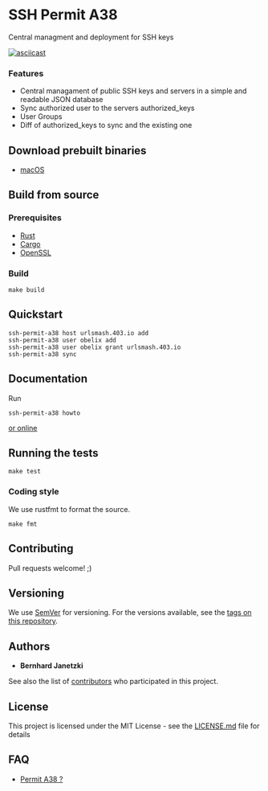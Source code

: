 # SSH Permit A38

Central managment and deployment for SSH keys

[![asciicast](https://asciinema.org/a/6bJAmxhpldwp43pcvC0WRwDqz.png)](https://asciinema.org/a/6bJAmxhpldwp43pcvC0WRwDqz)

### Features

* Central managament of public SSH keys and servers in a simple and readable JSON database  
* Sync authorized user to the servers authorized_keys
* User Groups
* Diff of authorized_keys to sync and the existing one

## Download prebuilt binaries

* [macOS](https://github.com/ierror/ssh-permit-a38/releases/download/untagged-94dd6630270e1c52de39/ssh-permit-a38-v0.0.1-x86_64-apple-darwin.zip)

## Build from source

### Prerequisites

* [Rust](https://www.rust-lang.org/)
* [Cargo](https://doc.rust-lang.org/cargo/)
* [OpenSSL](https://www.openssl.org/)

### Build

```
make build
```

## Quickstart

```
ssh-permit-a38 host urlsmash.403.io add
ssh-permit-a38 user obelix add
ssh-permit-a38 user obelix grant urlsmash.403.io 
ssh-permit-a38 sync
```

## Documentation

Run

```
ssh-permit-a38 howto
```

[or online](https://github.com/ierror/ssh-permit-a38/blob/master/examples/commands.md) 

## Running the tests

```
make test
```

### Coding style

We use rustfmt to format the source.

```
make fmt
```

## Contributing

Pull requests welcome! ;) 

## Versioning

We use [SemVer](http://semver.org/) for versioning. For the versions available, see the [tags on this repository](https://github.com/ierror/ssh-permit-a38/tags). 

## Authors

* **Bernhard Janetzki**

See also the list of [contributors](https://github.com/ierror/ssh-permit-a38/contributors) who participated in this project.

## License

This project is licensed under the MIT License - see the [LICENSE.md](LICENSE.md) file for details

## FAQ

* [Permit A38 ?](https://www.youtube.com/watch?v=GI5kwSap9Ug) 
